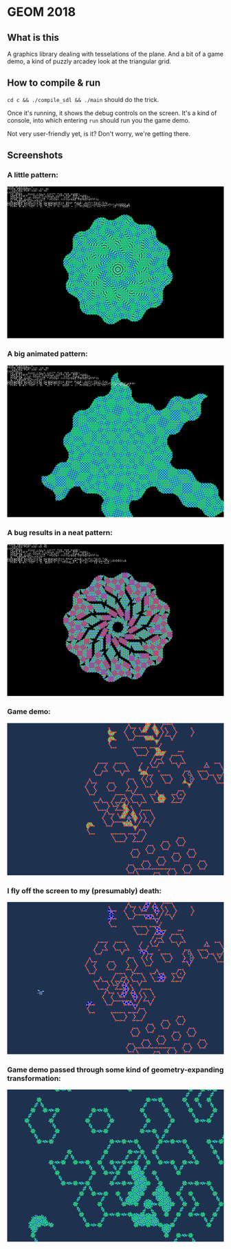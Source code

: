 # GEOM 2018

## What is this

A graphics library dealing with tesselations of the plane.
And a bit of a game demo, a kind of puzzly arcadey look at the triangular grid.

## How to compile & run

``cd c && ./compile_sdl && ./main`` should do the trick.

Once it's running, it shows the debug controls on the screen.
It's a kind of console, into which entering ``run`` should run you the game demo.

Not very user-friendly yet, is it? Don't worry, we're getting there.

## Screenshots

### A little pattern:
![](/img/screen4.png)

### A big animated pattern:
![](/img/screen3.png)

### A bug results in a neat pattern:
![](/img/screen1.png)

### Game demo:
![](/img/screen2.png)

### I fly off the screen to my (presumably) death:
![](/img/screen6.png)

### Game demo passed through some kind of geometry-expanding transformation:
![](/img/screen5.png)



